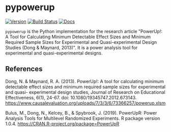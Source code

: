 # pypowerup

[![Version](https://img.shields.io/pypi/v/pypowerup.svg)](https://pypi.python.org/pypi/pypowerup)
[![Build Status](https://img.shields.io/travis/sophiamyang/pypowerup.svg)](https://travis-ci.org/sophiamyang/pypowerup)
[![Docs](https://readthedocs.org/projects/pypowerup/badge/?version=latest)](https://pypowerup.readthedocs.io/en/latest/)

``pypowerup`` is the Python implementation for the research article "PowerUp!: A Tool for Calculating Minimum Detectable 
Effect Sizes and Minimum Required Sample Sizes for Experimental and Quasi-experimental Design Studies (Dong & Maynard, 2013)". It is a 
power analysis tool for experimental and quasi-experimental designs.



References
-------
Dong, N. & Maynard, R. A. (2013). PowerUp!: A tool for calculating minimum detectable
effect sizes and minimum required sample sizes for experimental and quasi- experimental design studies, Journal of Research on Educational Effectiveness, 6(1), 24-67. doi: 10.1080/19345747.2012.673143.
https://www.causalevaluation.org/uploads/7/3/3/6/73366257/powerup.xlsm

Bulus, M., Dong, N., Kelcey, B., & Spybrook, J. (2019). PowerUpR: Power Analysis Tools for Multilevel Randomized Experiments. R package version 1.0.4. https://CRAN.R-project.org/package=PowerUpR
